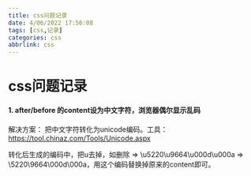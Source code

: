 ```yaml
---
title: css问题记录
date: 4/06/2022 17:56:08
tags: [css,记录]
categories: css
abbrlink: css
---
```


# css问题记录

#### 1. after/before 的content设为中文字符，浏览器偶尔显示乱码

解决方案： 把中文字符转化为unicode编码。工具： https://tool.chinaz.com/Tools/Unicode.aspx

转化后生成的编码中，把u去掉，如删除 => \u5220\u9664\u000d\u000a => \5220\9664\000d\000a，用这个编码替换掉原来的content即可。

